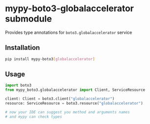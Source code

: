 # mypy-boto3-globalaccelerator submodule

Provides type annotations for `boto3.globalaccelerator` service

## Installation

```bash
pip install mypy-boto3[globalaccelerator]
```

## Usage

```python
import boto3
from mypy_boto3.globalaccelerator import Client, ServiceResource

client: Client = boto3.client("globalaccelerator")
resource: ServiceResource = boto3.resource("globalaccelerator")

# now your IDE can suggest you method and arguments names
# and mypy can check types
```

